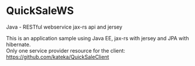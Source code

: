 # QuickSaleWS
Java - RESTful webservice jax-rs api and jersey

This is an application sample using Java EE, jax-rs with jersey and JPA with hibernate. <br>
Only one service provider resource for the client: https://github.com/kateka/QuickSaleClient
